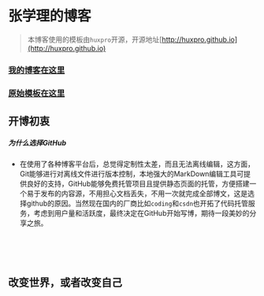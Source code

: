 # 张学理的博客
>本博客使用的模板由`huxpro`开源，开源地址[http://huxpro.github.io](http://huxpro.github.io)


### [我的博客在这里](http://fangjidezhu.github.io)

### [原始模板在这里](http://huangxuan.me/huxblog-boilerplate/)


## 开博初衷

##### 为什么选择GitHub
* 在使用了各种博客平台后，总觉得定制性太差，而且无法离线编辑，这方面，Git能够进行对离线文件进行版本控制，本地强大的MarkDown编辑工具可提供良好的支持，GitHub能够免费托管项目且提供静态页面的托管，方便搭建一个易于发布的内容源，不用担心文档丢失，不用一次就完成全部博文，这是选择github的原因。当然现在国内的厂商比如`coding`和`csdn`也开拓了代码托管服务，考虑到用户量和活跃度，最终决定在GitHub开始写博，期待一段美妙的分享之旅。
<br />
<br />
<br />

## 改变世界，或者改变自己

